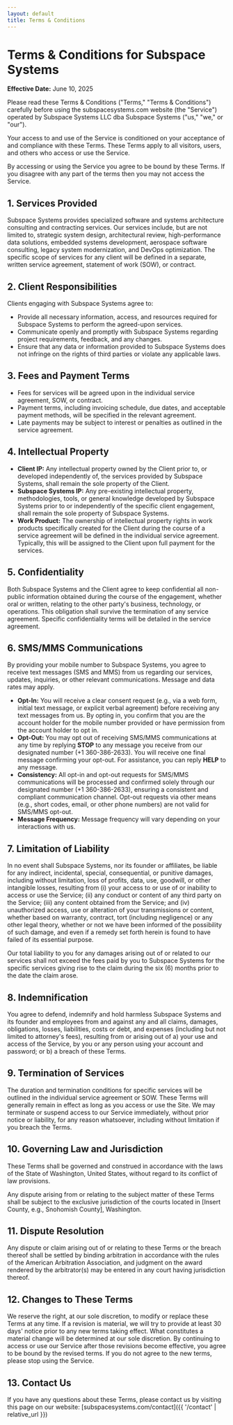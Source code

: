 ```yaml
---
layout: default
title: Terms & Conditions
---
```


# Terms & Conditions for Subspace Systems
**Effective Date:** June 10, 2025

Please read these Terms & Conditions ("Terms," "Terms & Conditions") carefully before using the subspacesystems.com website (the "Service") operated by Subspace Systems LLC dba Subspace Systems ("us," "we," or "our").

Your access to and use of the Service is conditioned on your acceptance of and compliance with these Terms. These Terms apply to all visitors, users, and others who access or use the Service.

By accessing or using the Service you agree to be bound by these Terms. If you disagree with any part of the terms then you may not access the Service.

## 1. Services Provided

Subspace Systems provides specialized software and systems architecture consulting and contracting services. Our services include, but are not limited to, strategic system design, architectural review, high-performance data solutions, embedded systems development, aerospace software consulting, legacy system modernization, and DevOps optimization. The specific scope of services for any client will be defined in a separate, written service agreement, statement of work (SOW), or contract.

## 2. Client Responsibilities

Clients engaging with Subspace Systems agree to:

* Provide all necessary information, access, and resources required for Subspace Systems to perform the agreed-upon services.
* Communicate openly and promptly with Subspace Systems regarding project requirements, feedback, and any changes.
* Ensure that any data or information provided to Subspace Systems does not infringe on the rights of third parties or violate any applicable laws.

## 3. Fees and Payment Terms

* Fees for services will be agreed upon in the individual service agreement, SOW, or contract.
* Payment terms, including invoicing schedule, due dates, and acceptable payment methods, will be specified in the relevant agreement.
* Late payments may be subject to interest or penalties as outlined in the service agreement.

## 4. Intellectual Property

* **Client IP:** Any intellectual property owned by the Client prior to, or developed independently of, the services provided by Subspace Systems, shall remain the sole property of the Client.
* **Subspace Systems IP:** Any pre-existing intellectual property, methodologies, tools, or general knowledge developed by Subspace Systems prior to or independently of the specific client engagement, shall remain the sole property of Subspace Systems.
* **Work Product:** The ownership of intellectual property rights in work products specifically created for the Client during the course of a service agreement will be defined in the individual service agreement. Typically, this will be assigned to the Client upon full payment for the services.

## 5. Confidentiality

Both Subspace Systems and the Client agree to keep confidential all non-public information obtained during the course of the engagement, whether oral or written, relating to the other party's business, technology, or operations. This obligation shall survive the termination of any service agreement. Specific confidentiality terms will be detailed in the service agreement.

## 6. SMS/MMS Communications

By providing your mobile number to Subspace Systems, you agree to receive text messages (SMS and MMS) from us regarding our services, updates, inquiries, or other relevant communications. Message and data rates may apply.

* **Opt-In:** You will receive a clear consent request (e.g., via a web form, initial text message, or explicit verbal agreement) before receiving any text messages from us. By opting in, you confirm that you are the account holder for the mobile number provided or have permission from the account holder to opt in.
* **Opt-Out:** You may opt out of receiving SMS/MMS communications at any time by replying **STOP** to any message you receive from our designated number (+1 360-386-2633). You will receive one final message confirming your opt-out. For assistance, you can reply **HELP** to any message.
* **Consistency:** All opt-in and opt-out requests for SMS/MMS communications will be processed and confirmed solely through our designated number (+1 360-386-2633), ensuring a consistent and compliant communication channel. Opt-out requests via other means (e.g., short codes, email, or other phone numbers) are not valid for SMS/MMS opt-out.
* **Message Frequency:** Message frequency will vary depending on your interactions with us.

## 7. Limitation of Liability

In no event shall Subspace Systems, nor its founder or affiliates, be liable for any indirect, incidental, special, consequential, or punitive damages, including without limitation, loss of profits, data, use, goodwill, or other intangible losses, resulting from (i) your access to or use of or inability to access or use the Service; (ii) any conduct or content of any third party on the Service; (iii) any content obtained from the Service; and (iv) unauthorized access, use or alteration of your transmissions or content, whether based on warranty, contract, tort (including negligence) or any other legal theory, whether or not we have been informed of the possibility of such damage, and even if a remedy set forth herein is found to have failed of its essential purpose.

Our total liability to you for any damages arising out of or related to our services shall not exceed the fees paid by you to Subspace Systems for the specific services giving rise to the claim during the six (6) months prior to the date the claim arose.

## 8. Indemnification

You agree to defend, indemnify and hold harmless Subspace Systems and its founder and employees from and against any and all claims, damages, obligations, losses, liabilities, costs or debt, and expenses (including but not limited to attorney's fees), resulting from or arising out of a) your use and access of the Service, by you or any person using your account and password; or b) a breach of these Terms.

## 9. Termination of Services

The duration and termination conditions for specific services will be outlined in the individual service agreement or SOW. These Terms will generally remain in effect as long as you access or use the Site. We may terminate or suspend access to our Service immediately, without prior notice or liability, for any reason whatsoever, including without limitation if you breach the Terms.

## 10. Governing Law and Jurisdiction

These Terms shall be governed and construed in accordance with the laws of the State of Washington, United States, without regard to its conflict of law provisions.

Any dispute arising from or relating to the subject matter of these Terms shall be subject to the exclusive jurisdiction of the courts located in [Insert County, e.g., Snohomish County], Washington.

## 11. Dispute Resolution

Any dispute or claim arising out of or relating to these Terms or the breach thereof shall be settled by binding arbitration in accordance with the rules of the American Arbitration Association, and judgment on the award rendered by the arbitrator(s) may be entered in any court having jurisdiction thereof.

## 12. Changes to These Terms

We reserve the right, at our sole discretion, to modify or replace these Terms at any time. If a revision is material, we will try to provide at least 30 days' notice prior to any new terms taking effect. What constitutes a material change will be determined at our sole discretion. By continuing to access or use our Service after those revisions become effective, you agree to be bound by the revised terms. If you do not agree to the new terms, please stop using the Service.

## 13. Contact Us

If you have any questions about these Terms, please contact us by visiting this page on our website: [subspacesystems.com/contact]({{ '/contact' | relative_url }})
